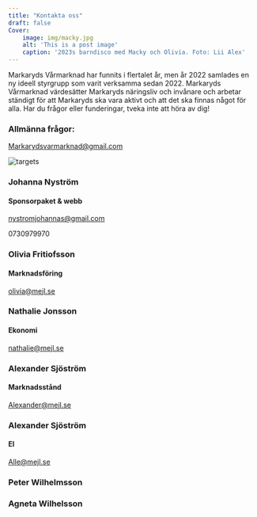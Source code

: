 ```yaml
---
title: "Kontakta oss"
draft: false
Cover:
    image: img/macky.jpg
    alt: 'This is a post image' 
    caption: '2023s barndisco med Macky och Olivia. Foto: Lii Alex'
---
```


Markaryds Vårmarknad har funnits i flertalet år, men år 2022 samlades en ny ideell styrgrupp som varit verksamma sedan 2022. Markaryds Vårmarknad värdesätter Markaryds näringsliv och invånare och arbetar ständigt för att Markaryds ska vara aktivt och att det ska finnas något för alla. Har du frågor eller funderingar, tveka inte att höra av dig! 

### Allmänna frågor: 
Markarydsvarmarknad@gmail.com




![targets](/img/johannas.jpg)
### Johanna Nyström
#### Sponsorpaket & webb
nystromjohannas@gmail.com


0730979970





### Olivia Fritiofsson 
#### Marknadsföring
olivia@mejl.se






### Nathalie Jonsson
#### Ekonomi
nathalie@mejl.se





### Alexander Sjöström
#### Marknadsstånd
Alexander@mejl.se




### Alexander Sjöström
#### El 
Alle@mejl.se




### Peter Wilhelmsson



### Agneta Wilhelsson
